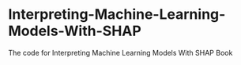 # Interpreting-Machine-Learning-Models-With-SHAP
The code for Interpreting Machine Learning Models With SHAP Book
